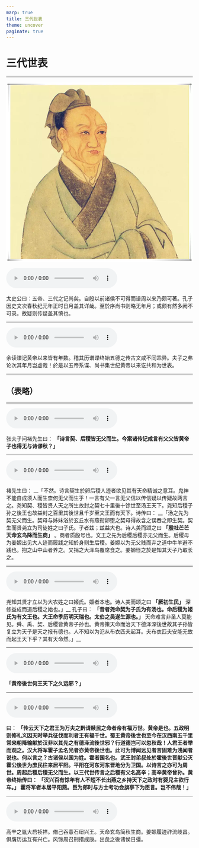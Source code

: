 ```yaml
---
marp: true
title: 三代世表
theme: uncover
paginate: true
---
```


# 三代世表

---

![bg left](assets/images/simaqian.webp)

![](assets/audios/013/1.mp3)

太史公曰：五帝、三代之记尚矣。自殷以前诸侯不可得而谱周以来乃颇可著。孔子因史文次春秋纪元年正时日月盖其详哉。至於序尚书则略无年月；或颇有然多阙不可录。故疑则传疑盖其慎也。

---

![](assets/audios/013/2.mp3)

余读谍记黄帝以来皆有年数。稽其历谱谍终始五德之传古文咸不同乖异。夫子之弗论次其年月岂虚哉！於是以五帝系谍、尚书集世纪黄帝以来讫共和为世表。

---

## （表略）

---

![](assets/audios/013/4.mp3)

张夫子问褚先生曰： __「诗言契、后稷皆无父而生。今案诸传记咸言有父父皆黄帝子也得无与诗谬秋？」__ 

---

![](assets/audios/013/5.mp3)

褚先生曰： __「不然。诗言契生於卵后稷人迹者欲见其有天命精诚之意耳。鬼神不能自成须人而生柰何无父而生乎！一言有父一言无父信以传信疑以传疑故两言之。尧知契、稷皆贤人天之所生故封之契七十里後十馀世至汤王天下。尧知后稷子孙之後王也故益封之百里其後世且千岁至文王而有天下。诗传曰： __「汤之先为契无父而生。契母与姊妹浴於玄丘水有燕衔卵堕之契母得故含之误吞之即生契。契生而贤尧立为司徒姓之曰子氏。子者兹；兹益大也。诗人美而颂之曰 __「殷社芒芒天命玄鸟降而生商」__ 。商者质殷号也。文王之先为后稷后稷亦无父而生。后稷母为姜嫄出见大人迹而履践之知於身则生后稷。姜嫄以为无父贱而弃之道中牛羊避不践也。抱之山中山者养之。又捐之大泽鸟覆席食之。姜嫄怪之於是知其天子乃取长之。

---

![](assets/audios/013/6.mp3)

尧知其贤才立以为大农姓之曰姬氏。姬者本也。诗人美而颂之曰 __「厥初生民」__ 深修益成而道后稷之始也。」__ 孔子曰： __「昔者尧命契为子氏为有汤也。命后稷为姬氏为有文王也。大王命季历明天瑞也。太伯之吴遂生源也。」__ 天命难言非圣人莫能见。舜、禹、契、后稷皆黄帝子孙也。黄帝策天命而治天下德泽深後世故其子孙皆复立为天子是天之报有德也。人不知以为氾从布衣匹夫起耳。夫布衣匹夫安能无故而起王天下乎？其有天命然。」__ 

---

![](assets/audios/013/7.mp3)

 __「黄帝後世何王天下之久远邪？」__ 

---

![](assets/audios/013/8.mp3)

曰： __「传云天下之君王为万夫之黔请赎民之命者帝有福万世。黄帝是也。五政明则修礼义因天时举兵征伐而利者王有福千世。蜀王黄帝後世也至今在汉西南五千里常来朝降输献於汉非以其先之有德泽流後世邪？行道德岂可以忽秋哉！人君王者举而观之。汉大将军霍子孟名光者亦黄帝後世也。此可为博闻远见者言固难为浅闻者说也。何以言之？古诸侯以国为姓。霍者国名也。武王封弟叔处於霍後世晋献公灭霍公後世为庶民往来居平阳。平阳在河东河东晋地分为卫国。以诗言之亦可为周世。周起后稷后稷无父而生。以三代世传言之后稷有父名高辛；高辛黄帝曾孙。黄帝终始传曰： __「汉兴百有馀年有人不短不长出燕之乡持天下之政时有婴兒主欲行车。」__ 霍将军者本居平阳燕。臣为郎时与方士考功会旗亭下为臣言。岂不伟哉！」__ 

---

![](assets/audios/013/9.mp3)

高辛之胤大启祯祥。脩己吞薏石纽兴王。天命玄鸟简秋生商。姜嫄履迹祚流岐昌。俱膺历运互有兴亡。风馀周召刑措成康。出彘之後诸侯日彊。